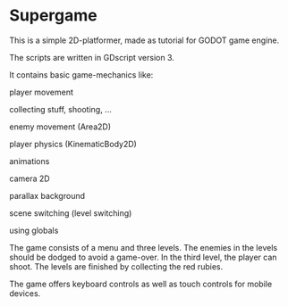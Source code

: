 # Supergame

This is a simple 2D-platformer, made as tutorial for GODOT game engine.

The scripts are written in GDscript version 3.

It contains basic game-mechanics like:

player movement

collecting stuff, shooting, ...

enemy movement (Area2D)

player physics (KinematicBody2D)

animations

camera 2D

parallax background

scene switching (level switching)

using globals

The game consists of a menu and three levels. The enemies in the levels should be dodged to avoid a game-over. In the third level, the player can shoot. The levels are finished by collecting the red rubies.

The game offers keyboard controls as well as touch controls for mobile devices.
